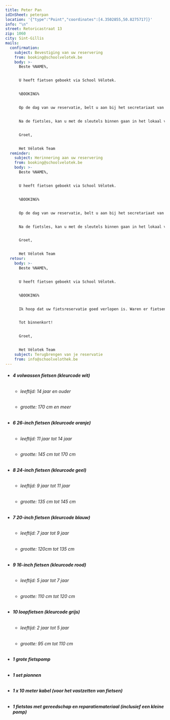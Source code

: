 ```yaml
---
title: Peter Pan
idInSheet: peterpan
location: '{"type":"Point","coordinates":[4.3502855,50.8275717]}'
info: "\n"
street: Retoricastraat 13
zip: 1060
city: Sint-Gillis
mails:
  confirmation:
    subject: Bevestiging van uw reservering
    from: booking@schoolvelotek.be
    body: >-
      Beste %NAME%,


      U heeft fietsen geboekt via School Vélotek.


      %BOOKING%


      Op de dag van uw reservatie, belt u aan bij het secretariaat van de school Peter Pan (Retoricastraat 13). Gelieve uzelf te identificeren en te melden dat u voor de Vélotek komt. Dan zal de deur open gaan en de sleutels die u toegang geven tot het lokaal van de Vélotek hangen links in een kastje tegen de muur. De toegangscode is 1060. Wees voorzichtig om de code niet te onthullen en de cijfers terug van plaats te wisselen. Het lokaal van de fietsen bevindt zich achter de tweede deur rechts na de toegangspoort. Na de metalen deur, bevinden de fietsen zich op het einde van de gang. Na het ophalen van de fietsen, ga je naar buiten op het voetpad, vergeet niet het licht uit te doen en de deur achter je op slot te doen. U houdt de sleutels bij gedurende de fietsles/fietsactiviteit. 


      Na de fietsles, kan u met de sleutels binnen gaan in het lokaal van de Vélotek en het materiaal op een gepaste manier terugzetten. Vergeet niet om bij het verlaten van de Vélotek het licht uit te schakelen en het fietsenkot op slot te doen. Daarna belt u aan bij het secretariaat van de school. Wanneer u binnen gelaten wordt, kan u de sleutel terug in het kluisje tegen de muur stoppen. Vergeet niet de cijfers terug van plaats te wisselen nadat je de sleutels hebt ingeleverd.


      Groet,


      Het Vélotek Team
  reminder:
    subject: Herinnering aan uw reservering
    from: booking@schoolvelotek.be
    body: >-
      Beste %NAME%,


      U heeft fietsen geboekt via School Vélotek.


      %BOOKING%


      Op de dag van uw reservatie, belt u aan bij het secretariaat van de school Peter Pan (Retoricastraat 13). Gelieve uzelf te identificeren en te melden dat u voor de Vélotek komt. Dan zal de deur open gaan en de sleutels die u toegang geven tot het lokaal van de Vélotek hangen links in een kastje tegen de muur. De toegangscode is 1060. Wees voorzichtig om de code niet te onthullen en de cijfers terug van plaats te wisselen. Het lokaal van de fietsen bevindt zich achter de tweede deur rechts na de toegangspoort. Na de metalen deur, bevinden de fietsen zich op het einde van de gang. Na het ophalen van de fietsen, ga je naar buiten op het voetpad, vergeet niet het licht uit te doen en de deur achter je op slot te doen. U houdt de sleutels bij gedurende de fietsles/fietsactiviteit. 


      Na de fietsles, kan u met de sleutels binnen gaan in het lokaal van de Vélotek en het materiaal op een gepaste manier terugzetten. Vergeet niet om bij het verlaten van de Vélotheek het licht uit te schakelen en het fietsenkot op slot te doen. Daarna belt u aan bij het secretariaat van de school. Wanneer u binnen gelaten wordt, kan u de sleutel terug in het kluisje tegen de muur stoppen. Vergeet niet de cijfers terug van plaats te wisselen nadat je de sleutels hebt ingeleverd.


      Groet,


      Het Vélotek Team
  retour:
    body: >-
      Beste %NAME%,


      U heeft fietsen geboekt via School Vélotek.


      %BOOKING%


      Ik hoop dat uw fietsreservatie goed verlopen is. Waren er fietsen die defect waren? Indien dit het geval is, wil u ons dat melden in een antwoord op deze mail met het nummer van de fiets en wat er stuk aan was? Zo kunnen wij de fietsen zo snel mogelijk herstellen.


      Tot binnenkort!


      Groet,


      Het Vélotek Team
    subject: Terugbrengen van je reservatie
    from: info@schoolvelothek.be
---
```

* ###### **4 volwassen fietsen (kleurcode wit)**

  * ###### leeftijd: 14 jaar en ouder
  * ###### grootte: 170 cm en meer
* ###### **6 26-inch fietsen (kleurcode oranje)**

  * ###### leeftijd: 11 jaar tot 14 jaar
  * ###### grootte: 145 cm tot 170 cm
* ###### **8 24-inch fietsen (kleurcode geel)**

  * ###### leeftijd: 9 jaar tot 11 jaar
  * ###### grootte: 135 cm tot 145 cm
* ###### **7 20-inch fietsen (kleurcode blauw)**

  * ###### leeftijd: 7 jaar tot 9 jaar
  * ###### grootte: 120cm tot 135 cm
* ###### **9 16-inch fietsen (kleurcode rood)**

  * ###### leeftijd: 5 jaar tot 7 jaar
  * ###### grootte: 110 cm tot 120 cm
* ###### **10 loopfietsen (kleurcode grijs)**

  * ###### leeftijd: 2 jaar tot 5 jaar
  * ###### grootte: 95 cm tot 110 cm
* ###### **1 grote fietspomp**
* ###### **1 set pionnen**
* ###### **1 x 10 meter kabel (voor het vastzetten van fietsen)**
* ###### **1 fietstas met gereedschap en reparatiemateriaal (inclusief een kleine pomp)**